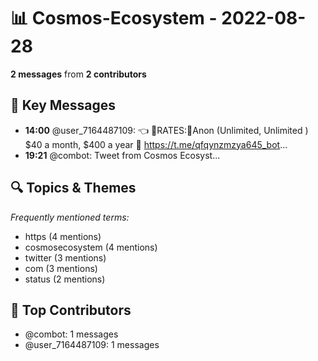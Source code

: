 # 📊 Cosmos-Ecosystem - 2022-08-28
**2 messages** from **2 contributors**

## 💬 Key Messages
- **14:00** @user_7164487109: 👈 💬RATES:🔻Anon (Unlimited, Unlimited ) $40 a month, $400 a year 
🫶 https://t.me/qfqynzmzya645_bot...
- **19:21** @combot: [‌‌‌‌‎⁠](https://twitter.com/CosmosEcosystem/status/1563970082849579008)Tweet from Cosmos Ecosyst...

## 🔍 Topics & Themes
*Frequently mentioned terms:*
- https (4 mentions)
- cosmosecosystem (4 mentions)
- twitter (3 mentions)
- com (3 mentions)
- status (2 mentions)

## 👥 Top Contributors
- @combot: 1 messages
- @user_7164487109: 1 messages